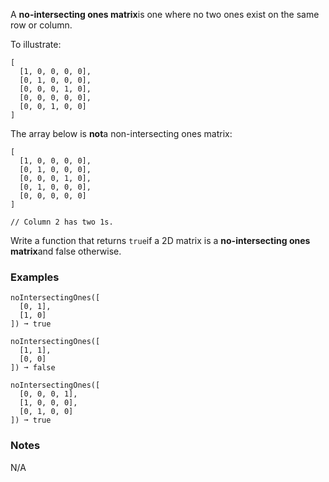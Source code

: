 A **no-intersecting ones matrix**is one where no two ones exist on the same row or column.

To illustrate:

    [
      [1, 0, 0, 0, 0],
      [0, 1, 0, 0, 0],
      [0, 0, 0, 1, 0],
      [0, 0, 0, 0, 0],
      [0, 0, 1, 0, 0]
    ]

The array below is **not**a non-intersecting ones matrix:

    [
      [1, 0, 0, 0, 0],
      [0, 1, 0, 0, 0],
      [0, 0, 0, 1, 0],
      [0, 1, 0, 0, 0],
      [0, 0, 0, 0, 0]
    ]

    // Column 2 has two 1s.

Write a function that returns `true`if a 2D matrix is a **no-intersecting ones matrix**and false otherwise.


### Examples ###
    noIntersectingOnes([
      [0, 1],
      [1, 0]
    ]) ➞ true

    noIntersectingOnes([
      [1, 1],
      [0, 0]
    ]) ➞ false

    noIntersectingOnes([
      [0, 0, 0, 1],
      [1, 0, 0, 0],
      [0, 1, 0, 0]
    ]) ➞ true


### Notes ###
N/A